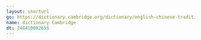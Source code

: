 ```yaml
---
layout: shorturl
go: https://dictionary.cambridge.org/dictionary/english-chinese-traditional/
name: dictionary Cambridge
dt: 240410082655
---
```

